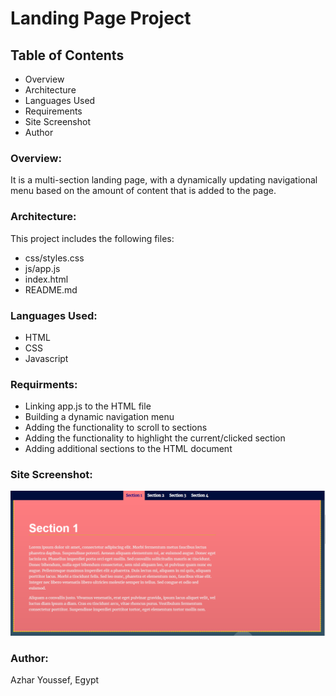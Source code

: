 
# Landing Page Project

## Table of Contents
- Overview
- Architecture
- Languages Used
- Requirements
- Site Screenshot
- Author


### Overview:

It is a multi-section landing page, with a dynamically updating navigational menu based on the amount of content that is added to the page.

### Architecture:

This project includes the following files:
- css/styles.css    
- js/app.js
- index.html
- README.md

### Languages Used:

- HTML
- CSS
- Javascript

### Requirments:
- Linking app.js to the HTML file
- Building a dynamic navigation menu
- Adding the functionality to scroll to sections
- Adding the functionality to highlight the current/clicked section
- Adding additional sections to the HTML document

### Site Screenshot:

![Image of site_interface](https://github.com/azharyoussef/landing-page-udacity/blob/master/Site%20interface.PNG)

### Author:

Azhar Youssef, Egypt
